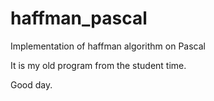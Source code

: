 # haffman_pascal
Implementation of haffman algorithm on Pascal

It is my old program from the student time.

Good day.


